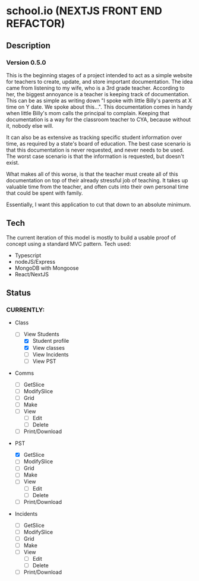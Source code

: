 # school.io (NEXTJS FRONT END REFACTOR)

## Description

### Version 0.5.0

This is the beginning stages of a project intended to act as a simple website
for teachers to create, update, and store important documentation. The idea came
from listening to my wife, who is a 3rd grade teacher. According to her, the
biggest annoyance is a teacher is keeping track of documentation. This can be as
simple as writing down "I spoke with little Billy's parents at X time on Y date.
We spoke about this...". This documentation comes in handy when little Billy's
mom calls the principal to complain. Keeping that documentation is a way for the
classroom teacher to CYA, because without it, nobody else will.

It can also be as extensive as tracking specific student information over time,
as required by a state's board of education. The best case scenario is that this
documentation is never requested, and never needs to be used. The worst case
scenario is that the information is requested, but doesn't exist.

What makes all of this worse, is that the teacher must create all of this
documentation on top of their already stressful job of teaching. It takes up
valuable time from the teacher, and often cuts into their own personal time that
could be spent with family.

Essentially, I want this application to cut that down to an absolute minimum.

## Tech

The current iteration of this model is mostly to build a usable proof of concept
using a standard MVC pattern. Tech used:

- Typescript
- nodeJS/Express
- MongoDB with Mongoose
- React/NextJS

## Status

### **CURRENTLY:**

- Class

  - [ ] View Students
    - [x] Student profile
    - [x] View classes
    - [ ] View Incidents
    - [ ] View PST

- Comms

  - [ ] GetSlice
  - [ ] ModifySlice
  - [ ] Grid
  - [ ] Make
  - [ ] View
    - [ ] Edit
    - [ ] Delete
  - [ ] Print/Download

- PST

  - [x] GetSlice
  - [ ] ModifySlice
  - [ ] Grid
  - [ ] Make
  - [ ] View
    - [ ] Edit
    - [ ] Delete
  - [ ] Print/Download

- Incidents
  - [ ] GetSlice
  - [ ] ModifySlice
  - [ ] Grid
  - [ ] Make
  - [ ] View
    - [ ] Edit
    - [ ] Delete
  - [ ] Print/Download
